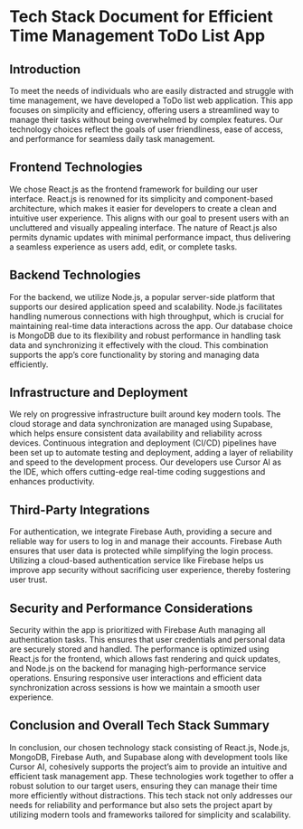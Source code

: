 # Tech Stack Document for Efficient Time Management ToDo List App

## Introduction

To meet the needs of individuals who are easily distracted and struggle with time management, we have developed a ToDo list web application. This app focuses on simplicity and efficiency, offering users a streamlined way to manage their tasks without being overwhelmed by complex features. Our technology choices reflect the goals of user friendliness, ease of access, and performance for seamless daily task management.

## Frontend Technologies

We chose React.js as the frontend framework for building our user interface. React.js is renowned for its simplicity and component-based architecture, which makes it easier for developers to create a clean and intuitive user experience. This aligns with our goal to present users with an uncluttered and visually appealing interface. The nature of React.js also permits dynamic updates with minimal performance impact, thus delivering a seamless experience as users add, edit, or complete tasks.

## Backend Technologies

For the backend, we utilize Node.js, a popular server-side platform that supports our desired application speed and scalability. Node.js facilitates handling numerous connections with high throughput, which is crucial for maintaining real-time data interactions across the app. Our database choice is MongoDB due to its flexibility and robust performance in handling task data and synchronizing it effectively with the cloud. This combination supports the app’s core functionality by storing and managing data efficiently.

## Infrastructure and Deployment

We rely on progressive infrastructure built around key modern tools. The cloud storage and data synchronization are managed using Supabase, which helps ensure consistent data availability and reliability across devices. Continuous integration and deployment (CI/CD) pipelines have been set up to automate testing and deployment, adding a layer of reliability and speed to the development process. Our developers use Cursor AI as the IDE, which offers cutting-edge real-time coding suggestions and enhances productivity.

## Third-Party Integrations

For authentication, we integrate Firebase Auth, providing a secure and reliable way for users to log in and manage their accounts. Firebase Auth ensures that user data is protected while simplifying the login process. Utilizing a cloud-based authentication service like Firebase helps us improve app security without sacrificing user experience, thereby fostering user trust.

## Security and Performance Considerations

Security within the app is prioritized with Firebase Auth managing all authentication tasks. This ensures that user credentials and personal data are securely stored and handled. The performance is optimized using React.js for the frontend, which allows fast rendering and quick updates, and Node.js on the backend for managing high-performance service operations. Ensuring responsive user interactions and efficient data synchronization across sessions is how we maintain a smooth user experience.

## Conclusion and Overall Tech Stack Summary

In conclusion, our chosen technology stack consisting of React.js, Node.js, MongoDB, Firebase Auth, and Supabase along with development tools like Cursor AI, cohesively supports the project’s aim to provide an intuitive and efficient task management app. These technologies work together to offer a robust solution to our target users, ensuring they can manage their time more efficiently without distractions. This tech stack not only addresses our needs for reliability and performance but also sets the project apart by utilizing modern tools and frameworks tailored for simplicity and scalability.
